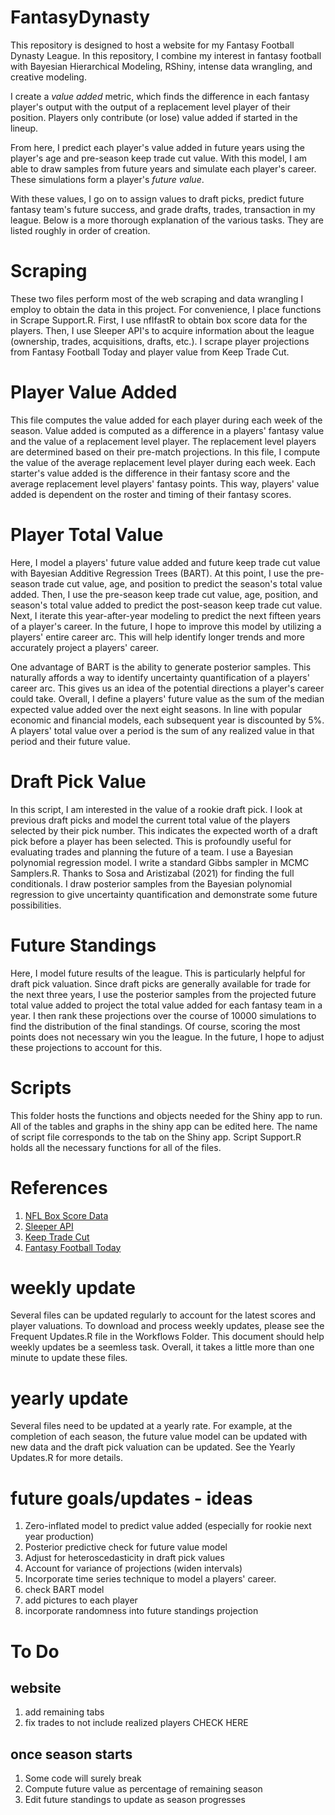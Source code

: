 # FantasyDynasty
This repository is designed to host a website for my Fantasy Football Dynasty League. In this repository,
I combine my interest in fantasy football with Bayesian Hierarchical Modeling, RShiny, intense data
wrangling, and creative modeling.

I create a *value added* metric, which finds the difference in each fantasy player's output
with the output of a replacement level player of their position.
Players only contribute (or lose) value added if started in the lineup.

From here, I predict each player's value added in future years using the player's age and
pre-season keep trade cut value. With this model, I am able to draw samples from future years and
simulate each player's career. These simulations form a player's *future value*.

With these values, I go on to assign values to draft picks, predict future fantasy team's future success, and
grade drafts, trades, transaction in my league. Below is a more thorough explanation of the various tasks.
They are listed roughly in order of creation. 

# Scraping

These two files perform most of the web scraping and data wrangling I employ to obtain the data in this project.
For convenience, I place functions in Scrape Support.R. First, I use nflfastR to obtain box score data for the players. Then, I use
Sleeper API's to acquire information about the league (ownership, trades, acquisitions, drafts, etc.). I scrape player projections from
Fantasy Football Today and player value from Keep Trade Cut.

# Player Value Added

This file computes the value added for each player during each week of the season.
Value added is computed as a difference in a players' fantasy value and the value of a replacement level player.
The replacement level players are determined based on their pre-match projections.
In this file, I compute the value of the average replacement level player during each week. Each starter's value added
is the difference in their fantasy score and the average replacement level players' fantasy points.
This way, players' value added is dependent on the roster and timing of their fantasy scores.

# Player Total Value

Here, I model a players' future value added and future keep trade cut value with Bayesian Additive Regression Trees (BART).
At this point, I use the pre-season trade cut value, age, and position to predict the season's total value added. Then,
I use the pre-season keep trade cut value, age, position, and season's total value added to predict the post-season keep trade cut value.
Next, I iterate this year-after-year modeling to predict the next fifteen years of a player's career. In the future, I hope to
improve this model by utilizing a players' entire career arc. This will help identify longer trends and more accurately
project a players' career.

One advantage of BART is the ability to generate posterior samples. This naturally affords a way to identify
uncertainty quantification of a players' career arc. This gives us an idea of the potential directions a player's
career could take. Overall, I define a players' future value as the sum of the median expected value added over the next eight seasons.
In line with popular economic and financial models, each subsequent year is discounted by 5%. A players' total value over a period 
is the sum of any realized value in that period and their future value.

# Draft Pick Value

In this script, I am interested in the value of a rookie draft pick. I look at previous draft picks and model the current total value
of the players selected by their pick number. This indicates the expected worth of a draft pick before a player has been
selected. This is profoundly useful for evaluating trades and planning the future of a team. I use a Bayesian polynomial regression model.
I write a standard Gibbs sampler in MCMC Samplers.R. Thanks to Sosa and Aristizabal (2021) for finding the full conditionals. I draw
posterior samples from the Bayesian polynomial regression to give uncertainty quantification and demonstrate some future possibilities.

# Future Standings

Here, I model future results of the league. This is particularly helpful for draft pick valuation. Since draft picks are generally
available for trade for the next three years, I use the posterior samples from the projected future total value added to
project the total value added for each fantasy team in a year. I then rank these projections over the course of 10000 simulations
to find the distribution of the final standings. Of course, scoring the most points does not necessary win you the league. In
the future, I hope to adjust these projections to account for this.

# Scripts

This folder hosts the functions and objects needed for the Shiny app to run.
All of the tables and graphs in the shiny app can be edited here. The name of script file corresponds to the tab on the
Shiny app. Script Support.R holds all the necessary functions for all of the files.

# References

1. [NFL Box Score Data](https://www.nflfastr.com)
2. [Sleeper API](https://docs.sleeper.com)
3. [Keep Trade Cut](https://keeptradecut.com)
4. [Fantasy Football Today](https://www.fftoday.com/rankings)

# weekly update
Several files can be updated regularly to account for the latest scores and player valuations.
To download and process weekly updates, please see the Frequent Updates.R file in the Workflows Folder.
This document should help weekly updates be a seemless task. Overall, it takes a little more than one minute to update these files.

# yearly update
Several files need to be updated at a yearly rate. For example, at the completion of each season, the future value model
can be updated with new data and the draft pick valuation can be updated. See the Yearly Updates.R for more details.

# future goals/updates - ideas
1. Zero-inflated model to predict value added (especially for rookie next year production)
2. Posterior predictive check for future value model
3. Adjust for heteroscedasticity in draft pick values
4. Account for variance of projections (widen intervals)
5. Incorporate time series technique to model a players' career.
6. check BART model
7. add pictures to each player
8. incorporate randomness into future standings projection

# To Do

## website
1. add remaining tabs
2. fix trades to not include realized players CHECK HERE

## once season starts
1. Some code will surely break
2. Compute future value as percentage of remaining season
3. Edit future standings to update as season progresses




